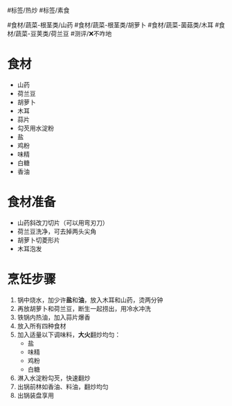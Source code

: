 #标签/热炒 #标签/素食 
 
#食材/蔬菜-根茎类/山药 #食材/蔬菜-根茎类/胡萝卜 #食材/蔬菜-菌菇类/木耳 #食材/蔬菜-豆荚类/荷兰豆 
#测评/❌不咋地 

# 食材
- 山药
- 荷兰豆
- 胡萝卜
- 木耳
- 蒜片
- 勾芡用水淀粉
- 盐
- 鸡粉
- 味精
- 白糖
- 香油

# 食材准备
- 山药斜改刀切片（可以用弯刃刀）
- 荷兰豆洗净，可去掉两头尖角
- 胡萝卜切菱形片
- 木耳泡发

# 烹饪步骤
1. 锅中烧水，加少许**盐**和**油**，放入木耳和山药，烫两分钟
2. 再放胡萝卜和荷兰豆，断生一起捞出，用冷水冲洗
3. 铁锅内热油，加入蒜片爆香
4. 放入所有四种食材
5. 加入适量以下调味料，**大火**翻炒均匀：
   - 盐
   - 味精
   - 鸡粉
   - 白糖
6. 淋入水淀粉勾芡，快速翻炒
7. 出锅前林如香油、料油，翻炒均匀
8. 出锅装盘享用